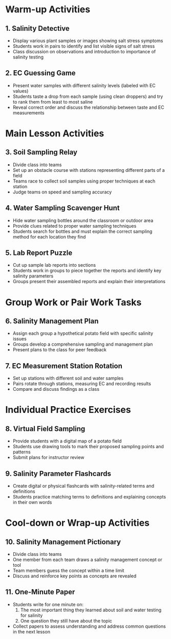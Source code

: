 # Warm-up Activities

## 1. Salinity Detective

- Display various plant samples or images showing salt stress symptoms
- Students work in pairs to identify and list visible signs of salt stress
- Class discussion on observations and introduction to importance of salinity testing

## 2. EC Guessing Game

- Present water samples with different salinity levels (labeled with EC values)
- Students taste a drop from each sample (using clean droppers) and try to rank them from least to most saline
- Reveal correct order and discuss the relationship between taste and EC measurements

# Main Lesson Activities

## 3. Soil Sampling Relay

- Divide class into teams
- Set up an obstacle course with stations representing different parts of a field
- Teams race to collect soil samples using proper techniques at each station
- Judge teams on speed and sampling accuracy

## 4. Water Sampling Scavenger Hunt

- Hide water sampling bottles around the classroom or outdoor area
- Provide clues related to proper water sampling techniques
- Students search for bottles and must explain the correct sampling method for each location they find

## 5. Lab Report Puzzle

- Cut up sample lab reports into sections
- Students work in groups to piece together the reports and identify key salinity parameters
- Groups present their assembled reports and explain their interpretations

# Group Work or Pair Work Tasks

## 6. Salinity Management Plan

- Assign each group a hypothetical potato field with specific salinity issues
- Groups develop a comprehensive sampling and management plan
- Present plans to the class for peer feedback

## 7. EC Measurement Station Rotation

- Set up stations with different soil and water samples
- Pairs rotate through stations, measuring EC and recording results
- Compare and discuss findings as a class

# Individual Practice Exercises

## 8. Virtual Field Sampling

- Provide students with a digital map of a potato field
- Students use drawing tools to mark their proposed sampling points and patterns
- Submit plans for instructor review

## 9. Salinity Parameter Flashcards

- Create digital or physical flashcards with salinity-related terms and definitions
- Students practice matching terms to definitions and explaining concepts in their own words

# Cool-down or Wrap-up Activities

## 10. Salinity Management Pictionary

- Divide class into teams
- One member from each team draws a salinity management concept or tool
- Team members guess the concept within a time limit
- Discuss and reinforce key points as concepts are revealed

## 11. One-Minute Paper

- Students write for one minute on:
  1. The most important thing they learned about soil and water testing for salinity
  2. One question they still have about the topic
- Collect papers to assess understanding and address common questions in the next lesson